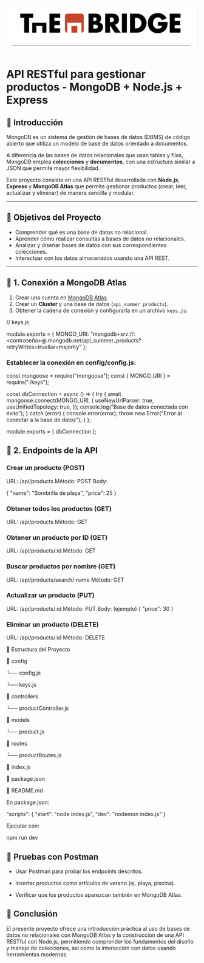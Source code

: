 ![banner](./assets/thebridge.png)

# API RESTful para gestionar productos - MongoDB + Node.js + Express

## 🧾 Introducción

MongoDB es un sistema de gestión de bases de datos (DBMS) de código abierto que utiliza un modelo de base de datos orientado a documentos.

A diferencia de las bases de datos relacionales que usan tablas y filas, MongoDB emplea **colecciones** y **documentos**, con una estructura similar a JSON que permite mayor flexibilidad.

Este proyecto consiste en una API RESTful desarrollada con **Node.js**, **Express** y **MongoDB Atlas** que permite gestionar productos (crear, leer, actualizar y eliminar) de manera sencilla y modular.

---

## 🎯 Objetivos del Proyecto

- Comprender qué es una base de datos no relacional.
- Aprender cómo realizar consultas a bases de datos no relacionales.
- Analizar y diseñar bases de datos con sus correspondientes colecciones.
- Interactuar con los datos almacenados usando una API REST.

---

## 🔌 1. Conexión a MongoDB Atlas

1. Crear una cuenta en [MongoDB Atlas](https://www.mongodb.com/cloud/atlas).
2. Crear un **Cluster** y una base de datos (`api_summer_products`).
3. Obtener la cadena de conexión y configurarla en un archivo `keys.js`:

// keys.js

module.exports = {
MONGO_URI: "mongodb+srv://<usuario>:<contraseña>@<cluster>.mongodb.net/api_summer_products?retryWrites=true&w=majority"
};

### Establecer la conexión en config/config.js:

const mongoose = require("mongoose");
const { MONGO_URI } = require("./keys");

const dbConnection = async () => {
try {
await mongoose.connect(MONGO_URI, {
useNewUrlParser: true,
useUnifiedTopology: true,
});
console.log("Base de datos conectada con éxito");
} catch (error) {
console.error(error);
throw new Error("Error al conectar a la base de datos");
}
};

module.exports = { dbConnection };

## 🔁 2. Endpoints de la API

### Crear un producto (POST)

URL: /api/products
Método: POST
Body:

{
"name": "Sombrilla de playa",
"price": 25
}

### Obtener todos los productos (GET)

URL: /api/products
Método: GET

### Obtener un producto por ID (GET)

URL: /api/products/:id
Método: GET

### Buscar productos por nombre (GET)

URL: /api/products/search/:name
Método: GET

### Actualizar un producto (PUT)

URL: /api/products/:id
Método: PUT
Body: (ejemplo)
{
"price": 30
}

### Eliminar un producto (DELETE)

URL: /api/products/:id
Método: DELETE

📂 Estructura del Proyecto

📁 config

└── config.js

└── keys.js

📁 controllers

└── productController.js

📁 models

└── product.js

📁 routes

└── productRoutes.js

📄 index.js

📄 package.json

📄 README.md

En package.json:

"scripts": {
"start": "node index.js",
"dev": "nodemon index.js"
}

Ejecutar con:

npm run dev

## 🧪 Pruebas con Postman

- Usar Postman para probar los endpoints descritos.

- Insertar productos como artículos de verano (ej. playa, piscina).

- Verificar que los productos aparezcan también en MongoDB Atlas.

## 🧠 Conclusión

El presente proyecto ofrece una introducción práctica al uso de bases de datos no relacionales con MongoDB Atlas y la construcción de una API RESTful con Node.js, permitiendo comprender los fundamentos del diseño y manejo de colecciones, así como la interacción con datos usando herramientas modernas.
